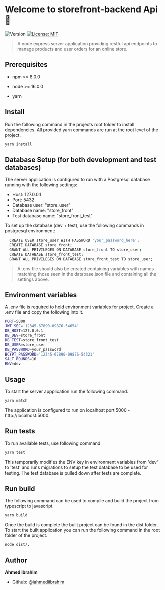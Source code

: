 # Welcome to storefront-backend Api 👋
![Version](https://img.shields.io/badge/version-1.0.0-blue.svg?cacheSeconds=2592000)
[![License: MIT](https://img.shields.io/badge/License-MIT-yellow.svg)](#)

> A node express server application providing restful api endpoints to manage products and user orders for an online store.

## Prerequisites

* npm >= 8.0.0
* node >= 16.0.0

* yarn

## Install
Run the following command in the projects root folder to install dependencies. All provided yarn commands are run at the root level of the project.
```sh
yarn install
```

## Database Setup (for both development and test databases)
The server application is configured to run with a Postgresql database running with the following settings:
* Host: 127.0.0.1
* Port: 5432
* Database user: "store_user"
* Database name: "store_front"
* Test database name: "store_front_test"

To set up the database (dev + test), use the following commands in postgresql environment:
```sh
  CREATE USER store_user WITH PASSWORD 'your_password_here';
  CREATE DATABASE store_front; 
  GRANT ALL PRIVILEGES ON DATABASE store_front TO store_user;
  CREATE DATABASE store_front_test;
  GRANT ALL PRIVILEGES ON DATABASE store_front_test TO store_user;
```

> A .env file should also be created containing variables with names matching those seen
in the database.json file and containing all the settings above.

## Environment variables
A .env file is required to hold environment variables for project. Create a .env file and copy the
following into it.
```sh
PORT=5000
JWT_SEC='12345-67890-09876-54654'
DB_HOST=127.0.0.1
DB_DEV=store_front
DB_TEST=store_front_test
DB_USER=store_user
DB_PASSWORD=your_password
BCYPT_PASSWORD='12345-67890-09876-54321'
SALT_ROUNDS=10
ENV=dev
```

## Usage
To start the server appplication run the following command. 

```sh
yarn watch
```
The application is configured to run on localhost port 5000 - http://localhost:5000.

## Run tests
To run available tests, use following command.

```sh
yarn test
```
This temporarily modifies the ENV key in environment variables from 'dev' to 'test' and runs migrations to setup the test database to be used for testing.
The test database is pulled down after tests are complete.

## Run build
The following command can be used to compile and build the project from typescript to javascript.

```sh
yarn build
```
Once the build is complete the built project can be found in the dist folder. To start the built application you can run the following command in the root folder of the project.
```sh
node dist/.
```

## Author

**Ahmed Ibrahim**

* Github: [@iahmediibrahim](https://github.com/iahmediibrahim)

